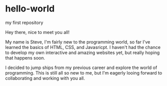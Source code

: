 # hello-world
my first repository

Hey there, nice to meet you all! 

My name is Steve, I'm fairly new to the programming world, so far I've learned the basics of HTML, CSS, and Javasricpt. I haven't had the chance to develop my own interactive and amazing websites yet, but really hoping that happens soon.

I decided to jump ships from my previous career and explore the world of programming. This is still all so new to me, but I'm eagerly looing forward to collaborating and working with you all. 
